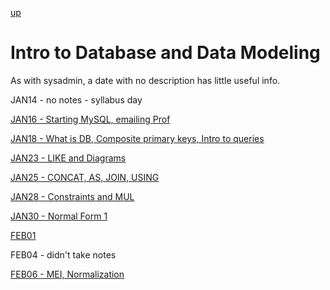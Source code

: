 [up](../index.md)

# Intro to Database and Data Modeling

As with sysadmin, a date with no description has little useful info.

JAN14 - no notes - syllabus day

[JAN16 - Starting MySQL, emailing Prof](./notes/JAN16.md)

[JAN18 - What is DB, Composite primary keys, Intro to queries](./notes/JAN18.md)

[JAN23 - LIKE and Diagrams](./notes/JAN23.md)

[JAN25 - CONCAT, AS, JOIN, USING](./notes/JAN25.md)

[JAN28 - Constraints and MUL](./notes/JAN28.md)

[JAN30 - Normal Form 1](./notes/JAN30.md)

[FEB01](./notes/FEB01.md)

FEB04 - didn't take notes

[FEB06 - MEI, Normalization](./notes/FEB06.md)
